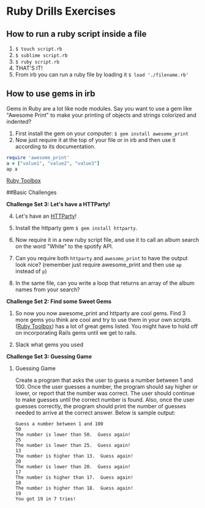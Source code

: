 # Ruby Drills Exercises

## How to run a ruby script inside a file
1. ```$ touch script.rb```
2. ```$ sublime script.rb```
3. ```$ ruby script.rb```
4. THAT'S IT!
5. From irb you can run a ruby file by loading it ```$ load './filename.rb'```

## How to use gems in irb

Gems in Ruby are a lot like node modules. Say you want to use a gem like "Awesome Print" to make your printing of objects and strings colorized and indented?

1. First install the gem on your computer: ```$ gem install awesome_print```
2. Now just require it at the top of your file or in irb and then use it according to its documentation.
  ```ruby
  require 'awesome_print'
  a = ["value1", "value2", "value3"]
  ap a
  ```
[Ruby Toolbox](https://www.ruby-toolbox.com/)


##Basic Challenges

**Challenge Set 3: Let's have a HTTParty!**

4. Let's have an [HTTParty](https://github.com/jnunemaker/httparty)!

5. Install the httparty gem ```$ gem install httparty```.

6. Now require it in a new ruby script file, and use it to call an album search on the word "White" to the spotify API.

7. Can you require both ```httparty``` and ```awesome_print``` to have the output look nice? (remember just require awesome_print and then use ```ap``` instead of ```p```)

5. In the same file, can you write a loop that returns an array of the album names from your search?

**Challenge Set 2: Find some Sweet Gems**

1. So now you now awesome_print and httparty are cool gems. Find 3 more gems you think are cool and try to use them in your own scripts. ([Ruby Toolbox](https://www.ruby-toolbox.com/)) has a lot of great gems listed. You might have to hold off on incorporating Rails gems until we get to rails.

2. Slack what gems you used

**Challenge Set 3: Guessing Game**

1. Guessing Game

   Create a program that asks the user to guess a number between 1 and 100.  Once the user guesses a number, the program should say higher or lower, or report that the number was correct.  The user should continue to make guesses until the correct number is found.  Also, once the user guesses correctly, the program should print the number of guesses needed to arrive at the correct answer. Below is sample output:

   ```
   Guess a number between 1 and 100
   50
   The number is lower than 50.  Guess again!
   25
   The number is lower than 25.  Guess again!
   13
   The number is higher than 13.  Guess again!
   20
   The number is lower than 20.  Guess again!
   17
   The number is higher than 17.  Guess again!
   18
   The number is higher than 18.  Guess again!
   19
   You got 19 in 7 tries!
   ```
